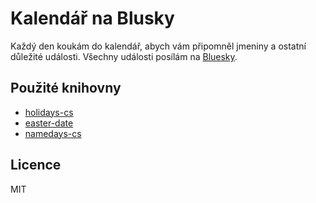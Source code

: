 # Kalendář na Blusky

Každý den koukám do kalendář, abych vám připomněl jmeniny a ostatní důležité události.
Všechny události posílám na [Bluesky](https://bsky.app/profile/kalendar.bsky.social).

## Použité knihovny

- [holidays-cs](https://github.com/OzzyCzech/holidays-cs/)
- [easter-date](https://github.com/OzzyCzech/easter-date/)
- [namedays-cs](https://github.com/OzzyCzech/namedays-cs)

## Licence

MIT
